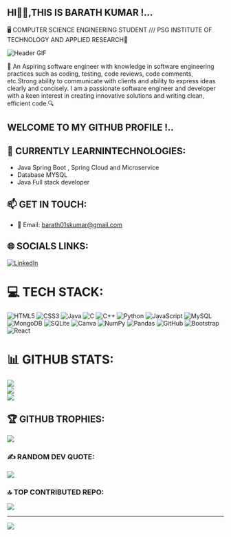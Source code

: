 ## HI🙋‍♂️,THIS IS BARATH KUMAR !...
🖥️ COMPUTER SCIENCE ENGINEERING STUDENT ///
PSG INSTITUTE OF TECHNOLOGY AND APPLIED RESEARCH🏢

![Header GIF](https://user-images.githubusercontent.com/74038190/225813708-98b745f2-7d22-48cf-9150-083f1b00d6c9.gif)

🤖 An Aspiring software engineer with knowledge in software engineering practices such as coding, testing, code reviews, code comments, etc.Strong ability to communicate with clients and ability to express ideas clearly and concisely.
I am a passionate software engineer and developer with a keen interest in creating innovative solutions and writing clean, efficient code.🔍

## WELCOME TO MY GITHUB PROFILE !..

## 📌 CURRENTLY LEARNINTECHNOLOGIES:

- Java Spring Boot , Spring Cloud and Microservice
- Database MYSQL 
- Java Full stack developer

## 📫 GET IN TOUCH:
- 📧 Email: barath01skumar@gmail.com

## 🌐 SOCIALS LINKS:
[![LinkedIn](https://img.shields.io/badge/LinkedIn-%230077B5.svg?logo=linkedin&logoColor=white)](https://linkedin.com/in/Llinkedin.com/in/barath-kumar-a367b5246) 

# 💻 TECH STACK:
![HTML5](https://img.shields.io/badge/html5-%23E34F26.svg?style=for-the-badge&logo=html5&logoColor=white) ![CSS3](https://img.shields.io/badge/css3-%231572B6.svg?style=for-the-badge&logo=css3&logoColor=white) ![Java](https://img.shields.io/badge/java-%23ED8B00.svg?style=for-the-badge&logo=openjdk&logoColor=white) ![C](https://img.shields.io/badge/c-%2300599C.svg?style=for-the-badge&logo=c&logoColor=white) ![C++](https://img.shields.io/badge/c++-%2300599C.svg?style=for-the-badge&logo=c%2B%2B&logoColor=white) ![Python](https://img.shields.io/badge/python-3670A0?style=for-the-badge&logo=python&logoColor=ffdd54) ![JavaScript](https://img.shields.io/badge/javascript-%23323330.svg?style=for-the-badge&logo=javascript&logoColor=%23F7DF1E) ![MySQL](https://img.shields.io/badge/mysql-4479A1.svg?style=for-the-badge&logo=mysql&logoColor=white) ![MongoDB](https://img.shields.io/badge/MongoDB-%234ea94b.svg?style=for-the-badge&logo=mongodb&logoColor=white) ![SQLite](https://img.shields.io/badge/sqlite-%2307405e.svg?style=for-the-badge&logo=sqlite&logoColor=white) ![Canva](https://img.shields.io/badge/Canva-%2300C4CC.svg?style=for-the-badge&logo=Canva&logoColor=white) ![NumPy](https://img.shields.io/badge/numpy-%23013243.svg?style=for-the-badge&logo=numpy&logoColor=white) ![Pandas](https://img.shields.io/badge/pandas-%23150458.svg?style=for-the-badge&logo=pandas&logoColor=white) ![GitHub](https://img.shields.io/badge/github-%23121011.svg?style=for-the-badge&logo=github&logoColor=white) ![Bootstrap](https://img.shields.io/badge/bootstrap-%238511FA.svg?style=for-the-badge&logo=bootstrap&logoColor=white) ![React](https://img.shields.io/badge/react-%2320232a.svg?style=for-the-badge&logo=react&logoColor=%2361DAFB)
# 📊 GITHUB STATS:
![](https://github-readme-stats.vercel.app/api?username=Barath2gt&theme=ambient_gradient&hide_border=false&include_all_commits=true&count_private=true)<br/>
![](https://github-readme-streak-stats.herokuapp.com/?user=Barath2gt&theme=ambient_gradient&hide_border=false)<br/>
![](https://github-readme-stats.vercel.app/api/top-langs/?username=Barath2gt&theme=ambient_gradient&hide_border=false&include_all_commits=true&count_private=true&layout=compact)

## 🏆 GITHUB TROPHIES:
![](https://github-profile-trophy.vercel.app/?username=Barath2gt&theme=tokyonight&no-frame=false&no-bg=false&margin-w=4)

### ✍️ RANDOM DEV QUOTE:
![](https://quotes-github-readme.vercel.app/api?type=horizontal&theme=radical)

### 🔝 TOP CONTRIBUTED REPO:
![](https://github-contributor-stats.vercel.app/api?username=Barath2gt&limit=5&theme=ambient_gradient&combine_all_yearly_contributions=true)

---
[![](https://visitcount.itsvg.in/api?id=Barath2gt&icon=1&color=1)](https://visitcount.itsvg.in)
